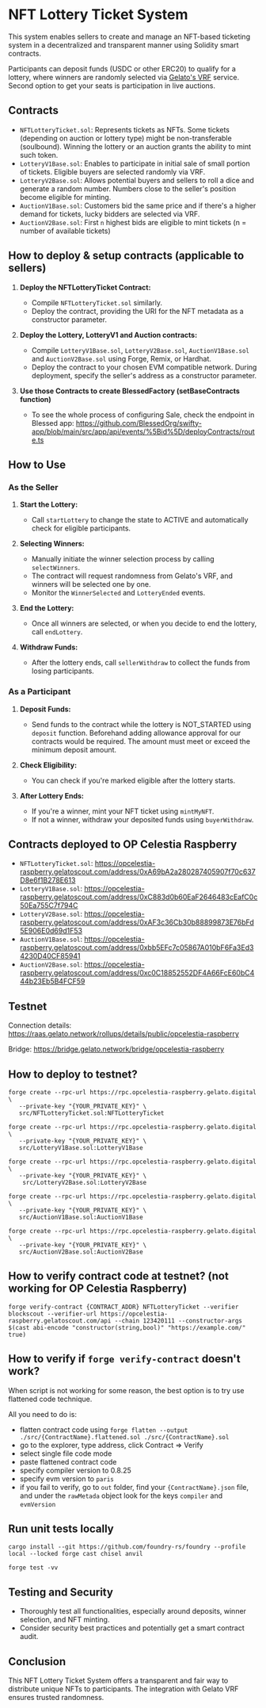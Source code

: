 # NFT Lottery Ticket System

This system enables sellers to create and manage an NFT-based ticketing system in a decentralized and transparent manner using Solidity smart contracts.

Participants can deposit funds (USDC or other ERC20) to qualify for a lottery, where winners are randomly selected via [Gelato's VRF](https://www.gelato.network/vrf) service. Second option to get your seats is participation in live auctions.

## Contracts

- `NFTLotteryTicket.sol`: Represents tickets as NFTs. Some tickets (depending on auction or lottery type) might be non-transferable (soulbound). Winning the lottery or an auction grants the ability to mint such token.
- `LotteryV1Base.sol`: Enables to participate in initial sale of small portion of tickets. Eligible buyers are selected randomly via VRF. 
- `LotteryV2Base.sol`: Allows potential buyers and sellers to roll a dice and generate a random number. Numbers close to the seller's position become eligible for minting.
- `AuctionV1Base.sol`: Customers bid the same price and if there's a higher demand for tickets, lucky bidders are selected via VRF.
- `AuctionV2Base.sol`: First `n` highest bids are eligible to mint tickets (n = number of available tickets)

## How to deploy & setup contracts (applicable to sellers)

1. **Deploy the NFTLotteryTicket Contract:**

   - Compile `NFTLotteryTicket.sol` similarly.
   - Deploy the contract, providing the URI for the NFT metadata as a constructor parameter.

2. **Deploy the Lottery, LotteryV1 and Auction contracts:**

   - Compile `LotteryV1Base.sol`, `LotteryV2Base.sol`, `AuctionV1Base.sol` and `AuctionV2Base.sol` using Forge, Remix, or Hardhat.
   - Deploy the contract to your chosen EVM compatible network. During deployment, specify the seller's address as a constructor parameter.

3. **Use those Contracts to create BlessedFactory (setBaseContracts function)**

   - To see the whole process of configuring Sale, check the endpoint in Blessed app: https://github.com/BlessedOrg/swifty-app/blob/main/src/app/api/events/%5Bid%5D/deployContracts/route.ts 

## How to Use

### As the Seller

1. **Start the Lottery:**

   - Call `startLottery` to change the state to ACTIVE and automatically check for eligible participants.

2. **Selecting Winners:**

   - Manually initiate the winner selection process by calling `selectWinners`.
   - The contract will request randomness from Gelato's VRF, and winners will be selected one by one.
   - Monitor the `WinnerSelected` and `LotteryEnded` events.

3. **End the Lottery:**

   - Once all winners are selected, or when you decide to end the lottery, call `endLottery`.

4. **Withdraw Funds:**

   - After the lottery ends, call `sellerWithdraw` to collect the funds from losing participants.

### As a Participant

1. **Deposit Funds:**

   - Send funds to the contract while the lottery is NOT_STARTED using `deposit` function. Beforehand adding allowance approval for our contracts would be required. The amount must meet or exceed the minimum deposit amount.

2. **Check Eligibility:**

   - You can check if you're marked eligible after the lottery starts.

3. **After Lottery Ends:**
   - If you're a winner, mint your NFT ticket using `mintMyNFT`.
   - If not a winner, withdraw your deposited funds using `buyerWithdraw`.

## Contracts deployed to OP Celestia Raspberry
- `NFTLotteryTicket.sol`: https://opcelestia-raspberry.gelatoscout.com/address/0xA69bA2a280287405907f70c637D8e6f1B278E613
- `LotteryV1Base.sol`: https://opcelestia-raspberry.gelatoscout.com/address/0xC883d0b60EaF2646483cEafC0c50Ea755C7f794C
- `LotteryV2Base.sol`: https://opcelestia-raspberry.gelatoscout.com/address/0xAF3c36Cb30b88899873E76bFd5E906E0d69d1F53
- `AuctionV1Base.sol`: https://opcelestia-raspberry.gelatoscout.com/address/0xbb5EFc7c05867A010bF6Fa3Ed34230D40CF85941
- `AuctionV2Base.sol`: https://opcelestia-raspberry.gelatoscout.com/address/0xc0C18852552DF4A66FcE60bC444b23Eb5B4FCF59

## Testnet
Connection details: 
https://raas.gelato.network/rollups/details/public/opcelestia-raspberry

Bridge: 
https://bridge.gelato.network/bridge/opcelestia-raspberry

## How to deploy to testnet? 
```
forge create --rpc-url https://rpc.opcelestia-raspberry.gelato.digital \
   --private-key "{YOUR_PRIVATE_KEY}" \
   src/NFTLotteryTicket.sol:NFTLotteryTicket 
```

```
forge create --rpc-url https://rpc.opcelestia-raspberry.gelato.digital \
   --private-key "{YOUR_PRIVATE_KEY}" \
   src/LotteryV1Base.sol:LotteryV1Base
```

```
forge create --rpc-url https://rpc.opcelestia-raspberry.gelato.digital \
   --private-key "{YOUR_PRIVATE_KEY}" \
    src/LotteryV2Base.sol:LotteryV2Base
```

```
forge create --rpc-url https://rpc.opcelestia-raspberry.gelato.digital \
   --private-key "{YOUR_PRIVATE_KEY}" \
   src/AuctionV1Base.sol:AuctionV1Base
```

```
forge create --rpc-url https://rpc.opcelestia-raspberry.gelato.digital \
   --private-key "{YOUR_PRIVATE_KEY}" \
   src/AuctionV2Base.sol:AuctionV2Base
```

## How to verify contract code at testnet? (not working for OP Celestia Raspberry)
```
forge verify-contract {CONTRACT_ADDR} NFTLotteryTicket --verifier blockscout --verifier-url https://opcelestia-raspberry.gelatoscout.com/api --chain 123420111 --constructor-args $(cast abi-encode "constructor(string,bool)" "https://example.com/" true)
```
## How to verify if `forge verify-contract` doesn't work?
When script is not working for some reason, the best option is to try use flattened code technique.

All you need to do is: 
- flatten contract code using `forge flatten --output ./src/{ContractName}.flattened.sol ./src/{ContractName}.sol`
- go to the explorer, type address, click Contract => Verify 
- select single file code mode 
- paste flattened contract code 
- specify compiler version to 0.8.25
- specify evm version to `paris`
- if you fail to verify, go to `out` folder, find your `{ContractName}.json` file, and under the `rawMetada` object look for the keys `compiler` and `evmVersion` 


## Run unit tests locally
```
cargo install --git https://github.com/foundry-rs/foundry --profile local --locked forge cast chisel anvil
```

```
forge test -vv
```

## Testing and Security

- Thoroughly test all functionalities, especially around deposits, winner selection, and NFT minting.
- Consider security best practices and potentially get a smart contract audit.

## Conclusion

This NFT Lottery Ticket System offers a transparent and fair way to distribute unique NFTs to participants. The integration with Gelato VRF ensures trusted randomness.

